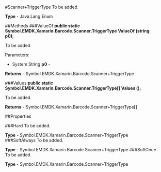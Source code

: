 #Scanner+TriggerType
To be added.

**Type** - Java.Lang.Enum

##Methods
###ValueOf
**public static Symbol.EMDK.Xamarin.Barcode.Scanner.TriggerType ValueOf (string p0);**

To be added.

Parameters: 

* System.String **p0** - 

**Returns** - Symbol.EMDK.Xamarin.Barcode.Scanner+TriggerType

###Values
**public static Symbol.EMDK.Xamarin.Barcode.Scanner.TriggerType[] Values ();**

To be added.


**Returns** - Symbol.EMDK.Xamarin.Barcode.Scanner+TriggerType[]

##Properties

###Hard
To be added.

**Type** - Symbol.EMDK.Xamarin.Barcode.Scanner+TriggerType
###SoftAlways
To be added.

**Type** - Symbol.EMDK.Xamarin.Barcode.Scanner+TriggerType
###SoftOnce
To be added.

**Type** - Symbol.EMDK.Xamarin.Barcode.Scanner+TriggerType


